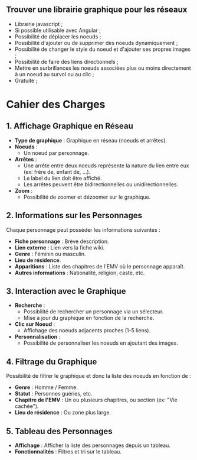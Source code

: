 ## Trouver une librairie graphique pour les réseaux

- Librairie javascript ;
- Si possible utilisable avec Angular ;
- Possibilité de déplacer les noeuds ;
- Possibilité d'ajouter ou de supprimer des noeuds dynamiquement ;
- Possibilité de changer le style du noeud et d'ajouter ses propres images ;
- Possibilité de faire des liens directionnels ;
- Mettre en surbrillances les noeuds associées plus ou moins directement à un noeud au survol ou au clic ;  
- Gratuite ;

# Cahier des Charges

## 1. Affichage Graphique en Réseau
- **Type de graphique** : Graphique en réseau (noeuds et arrêtes).
- **Noeuds** :
  - Un noeud par personnage.
- **Arrêtes** :
  - Une arrête entre deux noeuds représente la nature du lien entre eux (ex: frère de, enfant de, ...).
  - Le label du lien doit être affiché.
  - Les arrêtes peuvent être bidirectionnelles ou unidirectionnelles.
- **Zoom** :
  - Possibilité de zoomer et dézoomer sur le graphique.

## 2. Informations sur les Personnages
Chaque personnage peut posséder les informations suivantes :
- **Fiche personnage** : Brève description.
- **Lien externe** : Lien vers la fiche wiki.
- **Genre** : Féminin ou masculin.
- **Lieu de résidence**.
- **Apparitions** : Liste des chapitres de l'EMV où le personnage apparaît.
- **Autres informations** : Nationalité, religion, caste, etc.

## 3. Interaction avec le Graphique
- **Recherche** :
  - Possibilité de rechercher un personnage via un sélecteur.
  - Mise à jour du graphique en fonction de la recherche.
- **Clic sur Noeud** :
  - Affichage des noeuds adjacents proches (1-5 liens).
- **Personnalisation** :
  - Possibilité de personnaliser les noeuds en ajoutant des images.

## 4. Filtrage du Graphique
Possibilité de filtrer le graphique et donc la liste des noeuds en fonction de :
- **Genre** : Homme / Femme.
- **Statut** : Personnes guéries, etc.
- **Chapitre de l'EMV** : Un ou plusieurs chapitres, ou section (ex: "Vie cachée").
- **Lieu de résidence** : Ou zone plus large.

## 5. Tableau des Personnages
- **Affichage** : Afficher la liste des personnages depuis un tableau.
- **Fonctionnalités** : Filtres et tri sur le tableau.
